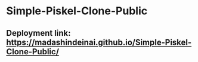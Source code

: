 # Simple-Piskel-Clone-Public
## Deployment link: https://madashindeinai.github.io/Simple-Piskel-Clone-Public/
